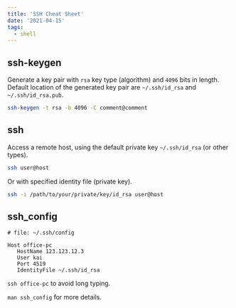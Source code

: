 ```yaml
---
title: 'SSH Cheat Sheet'
date: '2021-04-15'
tags:
  - shell
---
```


## ssh-keygen

Generate a key pair with `rsa` key type (algorithm) and `4096` bits in length. Default location of the generated key pair are `~/.ssh/id_rsa` and `~/.ssh/id_rsa.pub`.

```sh
ssh-keygen -t rsa -b 4096 -C comment@comment
```

## ssh

Access a remote host, using the default private key `~/.ssh/id_rsa` (or other types).

```sh
ssh user@host
```

Or with specified identity file (private key).

```sh
ssh -i /path/to/your/private/key/id_rsa user@host
```

## ssh_config

```plain text
# file: ~/.ssh/config

Host office-pc
   HostName 123.123.12.3
   User kai
   Port 4519
   IdentityFile ~/.ssh/id_rsa
```

`ssh office-pc` to avoid long typing.

`man ssh_config` for more details.
